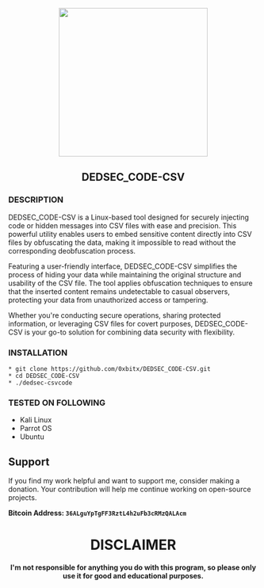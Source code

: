 

<p align="center">
<img src="https://cdn-icons-png.flaticon.com/512/236/236652.png", width="300", height="300">
</p>

<h2 align="center">DEDSEC_CODE-CSV</h2>

### DESCRIPTION
DEDSEC_CODE-CSV is a Linux-based tool designed for securely injecting code or hidden messages into CSV files with ease and precision. This powerful utility enables users to embed sensitive content directly into CSV files by obfuscating the data, making it impossible to read without the corresponding deobfuscation process.

Featuring a user-friendly interface, DEDSEC_CODE-CSV simplifies the process of hiding your data while maintaining the original structure and usability of the CSV file. The tool applies obfuscation techniques to ensure that the inserted content remains undetectable to casual observers, protecting your data from unauthorized access or tampering.

Whether you're conducting secure operations, sharing protected information, or leveraging CSV files for covert purposes, DEDSEC_CODE-CSV is your go-to solution for combining data security with flexibility.

### INSTALLATION
    * git clone https://github.com/0xbitx/DEDSEC_CODE-CSV.git
    * cd DEDSEC_CODE-CSV
    * ./dedsec-csvcode

### TESTED ON FOLLOWING
* Kali Linux 
* Parrot OS 
* Ubuntu

## Support

If you find my work helpful and want to support me, consider making a donation. Your contribution will help me continue working on open-source projects.

**Bitcoin Address: `36ALguYpTgFF3RztL4h2uFb3cRMzQALAcm`**
   
<h1 align="center"> DISCLAIMER </h1>

<h4 align="center">I'm not responsible for anything you do with this program, so please only use it for good and educational purposes. </h4>
